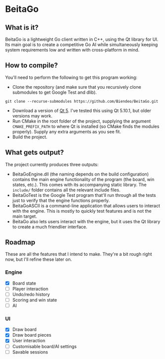 # BeitaGo

## What is it?
BeitaGo is a lightweight Go client written in C++, using the Qt library for UI. Its main goal is to create a competitive Go AI while simultaneously keeping system requirements low and written with cross-platform in mind.

## How to compile?
You'll need to perform the following to get this program working:

- Clone the repository (and make sure that you recursively clone submodules to get Google Test and dlib).
```
git clone --recurse-submodules https://github.com/Biendeo/BeitaGo.git
```
- Download a version of [Qt 5](https://www.qt.io/). I've tested this using Qt 5.10.1, but older versions may work.
- Run CMake in the root folder of the project, supplying the argument `CMAKE_PREFIX_PATH` to where Qt is installed (so CMake finds the modules properly). Supply any extra arguments as you see fit.
- Build the project.

## What gets output?
The project currently produces three outputs:
- BeitaGoEngine.dll (the naming depends on the build configuration) contains the main engine functionality of the program (the board, win states, etc.). This comes with its accompanying static library. The `include/` folder contains all the relevant include files.
- BeitaGoTest is the Google Test program that'll run through all the tests just to verify that the engine functions properly.
- BeitaGoASCII is a command-line application that allows users to interact with the engine. This is mostly to quickly test features and is not the main target.
- BeitaGo also lets users interact with the engine, but it uses the Qt library to create a much friendlier interface.

## Roadmap
These are all the features that I intend to make. They're a bit rough right now, but I'll refine these later on.

### Engine
- [x] Board state
- [ ] Player interaction
- [ ] Undo/redo history
- [ ] Scoring and win state
- [ ] AI

### UI
- [x] Draw board
- [x] Draw board pieces
- [x] User interaction
- [ ] Customisable board/AI settings
- [ ] Savable sessions